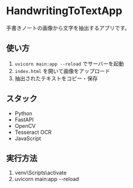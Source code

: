 # HandwritingToTextApp

手書きノートの画像から文字を抽出するアプリです。

## 使い方
1. `uvicorn main:app --reload` でサーバーを起動
2. `index.html` を開いて画像をアップロード
3. 抽出されたテキストをコピー・保存

## スタック
- Python
- FastAPI
- OpenCV
- Tesseract OCR
- JavaScript

## 実行方法
1. venv\Scripts\activate
2. uvicorn main:app --reload
